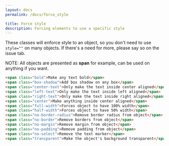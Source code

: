 ```yaml
---
layout: docs
permalink: /docs/force_style

title: Force style
description: Forcing elements to use a specific style
---
```

These classes will enforce style to an object, so you don't need to use `style=""` on many objects. If there's a need for more, please say so on the issue tab.

NOTE: All objects are presented as **span** for example, can be used
on anything if you want.
```html
<span class="bold">Make any text bold</span>
<span class="box-shadow">Add box shadow on any box</span>
<span class="center-text">Only make the text inside center aligned</span>
<span class="left-text">Only make the text inside left aligned</span>
<span class="right-text">Only make the text inside right aligned</span>
<span class="center">Make anything inside center aligned</span>
<span class="full-width">Forces object to have 100% width</span>
<span class="half-width">Forces object to have 50% width</span>
<span class="no-border-radius">Remove border radius from object</span>
<span class="no-border">Remove borders from object</span>
<span class="no-margin">Remove margin from object</span>
<span class="no-padding">Remove padding from object</span>
<span class="no-select">Remove the text marker</span>
<span class="transparent">Make the object's background transparent</span>
```
